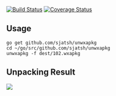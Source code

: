 [![Build Status](https://travis-ci.org/sjatsh/unwxapkg.svg?branch=master)](https://travis-ci.org/sjatsh/unwxapkg)
[![Coverage Status](https://coveralls.io/repos/github/sjatsh/unwxapkg/badge.svg?branch=master)](https://coveralls.io/github/sjatsh/unwxapkg?branch=master)

## Usage

```
go get github.com/sjatsh/unwxapkg
cd ~/go/src/github.com/sjatsh/unwxapkg
unwxapkg -f dest/102.wxapkg
```

## Unpacking Result
![](http://static.1sapp.com/simage_template/23fa85f16911f689d7f35de36c9fd725bac75549.png)
